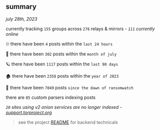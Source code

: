 
## summary
_july 28th, 2023_

currently tracking `155` groups across `276` relays & mirrors - _`111` currently online_

⏲ there have been `4` posts within the `last 24 hours`

🦈 there have been `302` posts within the `month of july`

🪐 there have been `1117` posts within the `last 90 days`

🏚 there have been `2358` posts within the `year of 2023`

🦕 there have been `7049` posts `since the dawn of ransomwatch`

there are `85` custom parsers indexing posts

_`20` sites using v2 onion services are no longer indexed - [support.torproject.org](https://support.torproject.org/onionservices/v2-deprecation/)_

> see the project [README](https://github.com/joshhighet/ransomwatch#ransomwatch--) for backend technicals
